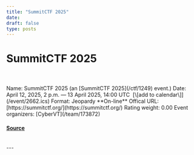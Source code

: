 ```yaml
---
title: "SummitCTF 2025"
date: 
draft: false
type: posts
---
```

# SummitCTF 2025

<br/>

<br/>
Name: SummitCTF 2025 (an [SummitCTF 2025](/ctf/1249) event.)  
Date: April 12, 2025, 2 p.m. — 13 April 2025, 14:00 UTC  [\[add to calendar\]](/event/2662.ics)  
Format: Jeopardy  
**On-line**  
Offical URL: [https://summitctf.org/](https://summitctf.org/)  
Rating weight: 0.00  
Event organizers: [CyberVT](/team/173872)

#### [Source](https://ctftime.org/event/2662)

<br/>
---
